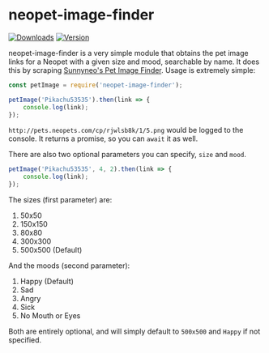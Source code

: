 # neopet-image-finder
[![Downloads](https://img.shields.io/npm/dt/neopet-image-finder.svg?maxAge=3600)](https://www.npmjs.com/package/neopet-image-finder)
[![Version](https://img.shields.io/npm/v/neopet-image-finder.svg?maxAge=3600)](https://www.npmjs.com/package/neopet-image-finder)

neopet-image-finder is a very simple module that obtains the pet image links for a Neopet with a given size and mood, searchable by name. It does this by scraping [Sunnyneo's Pet Image Finder](http://www.sunnyneo.com/petimagefinder.php). Usage is extremely simple:

```js
const petImage = require('neopet-image-finder');

petImage('Pikachu53535').then(link => {
	console.log(link);
});
```

`http://pets.neopets.com/cp/rjwlsb8k/1/5.png` would be logged to the console. It returns a promise, so you can `await` it as well.

There are also two optional parameters you can specify, `size` and `mood`.

```js
petImage('Pikachu53535', 4, 2).then(link => {
	console.log(link);
});
```

The sizes (first parameter) are:
1. 50x50
2. 150x150
3. 80x80
4. 300x300
5. 500x500 (Default)

And the moods (second parameter):
1. Happy (Default)
2. Sad
3. Angry
4. Sick
5. No Mouth or Eyes

Both are entirely optional, and will simply default to `500x500` and `Happy` if not specified.
